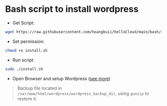 # Bash script to install wordpress
- Get Script:
```bash
wget https://raw.githubusercontent.com/hoangbuii/helloCloud/main/bash/install.sh
```
- Set permission:
```bash
chmod +x install.sh
```
- Run script
```bash
sudo ./install.sh
```
- Open Browser and setup Wordpress ([see more](https://github.com/hoangbuii/helloCloud/blob/main/Month2Week3/Wordpress.md#2-c%C3%A0i-%C4%91%E1%BA%B7t-wordpress-s%E1%BB%AD-d%E1%BB%A5ng-apache-tr%C3%AAn-ubuntu))
> Backup file located in `/var/www/html/wordpress/wordpress_backup_dir`, using `gunzip` to restore it.